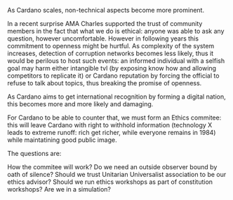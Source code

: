 As Cardano scales, non-technical aspects become more prominent. 

In a recent surprise AMA Charles supported the trust of community members in the fact that what we do is ethical: anyone was able to ask any question, however uncomfortable. However in following years this commitment to openness might be hurtful. As complexity of the system increases, detection of corruption networks becomes less likely, thus it would be perilous to host such events: an informed individual with a selfish goal may harm either intangible tvl (by exposing know how and allowing competitors to replicate it) or Cardano reputation by forcing the official to refuse to talk about topics, thus breaking the promise of openness.

As Cardano aims to get international recognition by forming a digital nation, this becomes more and more likely and damaging. 

For Cardano to be able to counter that, we must form an Ethics commitee: this will leave Cardano with right to withhold information (technology X leads to extreme runoff: rich get richer, while everyone remains in 1984) while maintatining good public image.

The questions are:

How the commitee will work?
Do we need an outside observer bound by oath of silence?
Should we trust Unitarian Universalist association to be our ethics advisor?
Should we run ethics workshops as part of constitution workshops?
Are we in a simulation?
